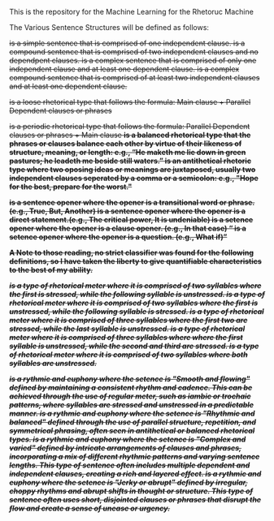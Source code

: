 This is the repository for the Machine Learning for the Rhetoruc Machine

The Various Sentence Structures will be defined as follows:

<S> is a simple sentence that is comprised of one independent clause.
<C> is a compound sentence that is comprised of two independent clauses and no dependpent clauses.
<CC> is a complex sentence that is comprised of only one independent clause and at least one dependent clause.
<CXC> is a complex compound sentence that is comprised of at least two independent clauses and at least one dependent clause.

<L> is a loose rhetorical type that follows the formula: Main clause + Parallel Dependent clauses or phrases
<P> is a periodic rhetorical type that follows the formula: Parallel Dependent clauses or phrases + Main clause
<B> is a balanced rhetorical type that the phrases or clauses balance each other by virtue of their likeness of structure, meaning, or length: e.g., “He maketh me lie down in green pastures; he leadeth me beside still waters.”
<A> is an antithetical rhetoric type where two oposing ideas or meanings are juxtaposed, usually two independent clauses seperated by a comma or a semicolon: e.g., "Hope for the best, prepare for the worst."

<T> is a sentence opener where the opener is a transitional word or phrase.(e.g., True, But, Another)
<D> is a sentence opener where the opener is a direct statement.(e.g., The critical power, It is undeniable)
<C> is a setence opener where the opener is a clause opener. (e.g., In that case)
<Q> is a setence opener where the opener is a question. (e.g., What if)

A Note to those reading, no strict classifier was found for the following definitions, so I have taken the liberty to give quantifiable characteristics to the best of my ability.

<i> is a type of rhetorical meter where it is comprised of two syllables where the first is stressed, while the following syllable is unstressed.
<t> is a type of rhetorical meter where it is comprised of two syllables where the first is unstressed, while the following syllable is stressed.
<a> is a type of rhetorical meter where it is comprised of three syllables where the first two are stressed, while the last syllable is unstressed.
<d> is a type of rhetorical meter where it is comprised of three syllables where where the first syllable is unstressed, while the second and third are stressed.
<sp> is a type of rhetorical meter where it is comprised of two syllables where both syllables are unstressed.

<SM> is a rythmic and euphony where the setence is "Smooth and flowing" defined by maintaining a consistent rhythm and cadence. This can be achieved through the use of regular meter, such as iambic or trochaic patterns, where syllables are stressed and unstressed in a predictable manner. 
<RB> is a rythmic and euphony where the setence is "Rhythmic and balanced" defined through the use of parallel structure, repetition, and symmetrical phrasing, often seen in antithetical or balanced rhetorical types.
<CV> is a rythmic and euphony where the setence is "Complex and varied" defined by intricate arrangements of clauses and phrases, incorporating a mix of different rhythmic patterns and varying sentence lengths. This type of sentence often includes multiple dependent and independent clauses, creating a rich and layered effect.
<JA> is a rythmic and euphony where the setence is "Jerky or abrupt" defined by irregular, choppy rhythms and abrupt shifts in thought or structure. This type of sentence often uses short, disjointed clauses or phrases that disrupt the flow and create a sense of unease or urgency.